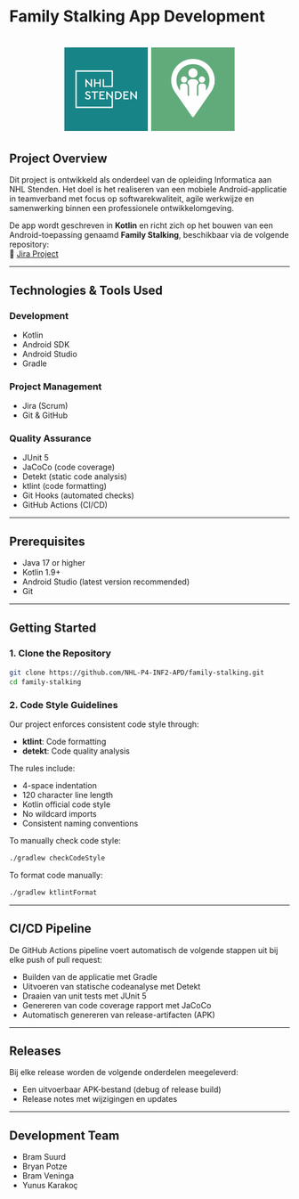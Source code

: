 # Family Stalking App Development

<h1 align="center">
  <a href="https://www.nhlstenden.com/"><img src="nhl.png" alt="NHL Logo" height="150"></a>
  <img src="logo-filled.png" alt="Family Stalking Logo" height="150">
</h1>

## Project Overview

Dit project is ontwikkeld als onderdeel van de opleiding Informatica aan NHL Stenden. Het doel is het realiseren van een mobiele Android-applicatie in teamverband met focus op softwarekwaliteit, agile werkwijze en samenwerking binnen een professionele ontwikkelomgeving.

De app wordt geschreven in **Kotlin** en richt zich op het bouwen van een Android-toepassing genaamd **Family Stalking**, beschikbaar via de volgende repository:  
🔗 [Jira Project](https://student-team-app-development.atlassian.net/jira/software/projects/FS/boards/1)

---

## Technologies & Tools Used

### Development

- Kotlin
- Android SDK
- Android Studio
- Gradle

### Project Management

- Jira (Scrum)
- Git & GitHub

### Quality Assurance

- JUnit 5
- JaCoCo (code coverage)
- Detekt (static code analysis)
- ktlint (code formatting)
- Git Hooks (automated checks)
- GitHub Actions (CI/CD)

---

## Prerequisites

- Java 17 or higher
- Kotlin 1.9+
- Android Studio (latest version recommended)
- Git

---

## Getting Started

### 1. Clone the Repository

```bash
git clone https://github.com/NHL-P4-INF2-APD/family-stalking.git
cd family-stalking
```

### 2. Code Style Guidelines

Our project enforces consistent code style through:

- **ktlint**: Code formatting
- **detekt**: Code quality analysis

The rules include:

- 4-space indentation
- 120 character line length
- Kotlin official code style
- No wildcard imports
- Consistent naming conventions

To manually check code style:

```bash
./gradlew checkCodeStyle
```

To format code manually:

```bash
./gradlew ktlintFormat
```

---

## CI/CD Pipeline

De GitHub Actions pipeline voert automatisch de volgende stappen uit bij elke push of pull request:

- Builden van de applicatie met Gradle
- Uitvoeren van statische codeanalyse met Detekt
- Draaien van unit tests met JUnit 5
- Genereren van code coverage rapport met JaCoCo
- Automatisch genereren van release-artifacten (APK)

---

## Releases

Bij elke release worden de volgende onderdelen meegeleverd:

- Een uitvoerbaar APK-bestand (debug of release build)
- Release notes met wijzigingen en updates

---

## Development Team

- Bram Suurd
- Bryan Potze
- Bram Veninga
- Yunus Karakoç
